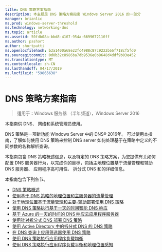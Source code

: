 ```yaml
---
title: DNS 策略方案指南
description: 本主题是 DNS 策略方案指南 Windows Server 2016 的一部分
manager: brianlic
ms.prod: windows-server-threshold
ms.technology: networking-dns
ms.topic: article
ms.assetid: 50fdb08a-bbd8-4107-954a-6699672110ff
ms.author: pashort
author: shortpatti
ms.openlocfilehash: b3a1400a68e22fc4988c87c9222b66f718cf5fd0
ms.sourcegitcommit: 0d0b32c8986ba7db9536e0b8648d4ddf9b03e452
ms.translationtype: MT
ms.contentlocale: zh-CN
ms.lasthandoff: 04/17/2019
ms.locfileid: "59865638"
---
```

# <a name="dns-policy-scenario-guide"></a>DNS 策略方案指南

>适用于：Windows 服务器 （半年频道），Windows Server 2016

本指南供 DNS、 网络和系统管理员使用。  
  
DNS 策略是一项新功能 Windows Server 中的 DNS&reg; 2016年。 可以使用本指南，了解如何使用 DNS 策略来控制 DNS server 如何处理基于在策略中定义的不同参数的名称解析查询。   
  
本指南包含 DNS 策略概述信息，以及特定的 DNS 策略方案，为您提供有关如何配置 DNS 服务器行为，以完成你的目标，包括主地理位置基于流量管理和辅助 DNS 服务器、 应用程序高可用性、 拆分式 DNS 和的详细信息。  
  
本指南包含下列各节。  
  
- [DNS 策略概述](DNS-Policies-Overview.md)  
- [使用基于 DNS 策略的地理位置和主服务器的流量管理](primary-geo-location.md)  
- [对于地理位置基于流量管理和主要-辅助部署使用 DNS 策略](primary-secondary-geo-location.md)  
- [使用 DNS 策略执行基于一天的时间智能 DNS 响应](dns-tod-intelligent.md)
- [基于 Azure 的一天的时间的 DNS 响应云应用程序服务器](dns-tod-azure-cloud-app-server.md)
- [使用针对拆分式 DNS 部署 DNS 策略](split-brain-DNS-deployment.md)
- [使用 Active Directory 中的拆分式 DNS 的 DNS 策略](dns-sb-with-ad.md)
- [在 DNS 查询上应用筛选器使用 DNS 策略](apply-filters-on-dns-queries.md)
- [使用 DNS 策略执行应用程序负载均衡](app-lb.md)
- [使用 DNS 策略执行应用程序负载平衡和地理位置感知](app-lb-geo.md)

